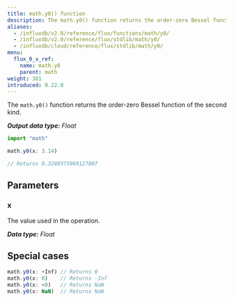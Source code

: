 ```yaml
---
title: math.y0() function
description: The math.y0() function returns the order-zero Bessel function of the second kind.
aliases:
  - /influxdb/v2.0/reference/flux/functions/math/y0/
  - /influxdb/v2.0/reference/flux/stdlib/math/y0/
  - /influxdb/cloud/reference/flux/stdlib/math/y0/
menu:
  flux_0_x_ref:
    name: math.y0
    parent: math
weight: 301
introduced: 0.22.0
---
```


The `math.y0()` function returns the order-zero Bessel function of the second kind.

_**Output data type:** Float_

```js
import "math"

math.y0(x: 3.14)

// Returns 0.3289375969127807
```

## Parameters

### x
The value used in the operation.

_**Data type:** Float_

## Special cases
```js
math.y0(x: +Inf) // Returns 0
math.y0(x: 0)    // Returns -Inf
math.y0(x: <0)   // Returns NaN
math.y0(x: NaN)  // Returns NaN
```
